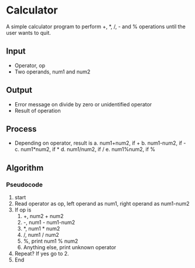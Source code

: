# Calculator

A simple calculator program to perform +, *, /, - and % operations
until the user wants to quit.

## Input

- Operator, op
- Two operands, num1 and num2

## Output
- Error message on divide by zero or unidentified operator
- Result of operation

## Process

- Depending on operator, result is
a. num1+num2, if +
b. num1-num2, if -
c. num1\*num2, if \*
d. num1/num2, if /
e. num1%num2, if %

## Algorithm

### Pseudocode

1. start
2. Read operator as op, left operand as num1, right operand as num1-num2
3. If op is
    1. +, num2 + num2
    2. -, num1 - num1-num2
    3. *, num1 * num2
    4. /, num1 / num2
    5. %, print num1 % num2
    6. Anything else, print unknown operator
4. Repeat? If yes go to 2.
5. End
 

